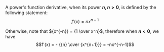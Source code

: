 A power's function derivative, when its power __$n, n > 0$__, is defined by the following statement: $$f'(x) = nx^{n-1}$$

Otherwise, note that ${x^{-n}} = {1 \over x^n}$, therefore when __$n < 0$__, we have 
$$f'(x) = - {{n} \over {x^{n+1}}} = -nx^{-n-1}$$